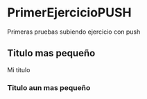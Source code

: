 # PrimerEjercicioPUSH
Primeras pruebas subiendo ejercicio con push


## Titulo mas pequeño


Mi titulo

### Titulo aun mas pequeño
